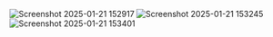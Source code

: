 ![Screenshot 2025-01-21 152917](https://github.com/user-attachments/assets/ab8a206c-35d8-4620-8155-2d64a3466f1a)
![Screenshot 2025-01-21 153245](https://github.com/user-attachments/assets/7dd50d25-9555-4534-85dd-1cff6a3467a9)
![Screenshot 2025-01-21 153401](https://github.com/user-attachments/assets/efb20f7d-de89-426a-b29a-be5f209f5af7)

